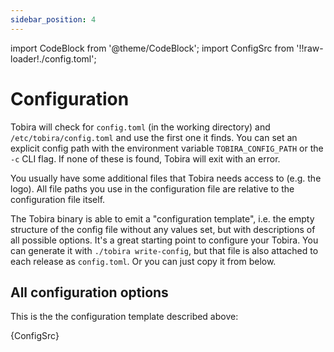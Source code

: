```yaml
---
sidebar_position: 4
---
```


import CodeBlock from '@theme/CodeBlock';
import ConfigSrc from '!!raw-loader!./config.toml';

# Configuration

Tobira will check for `config.toml` (in the working directory) and `/etc/tobira/config.toml` and use the first one it finds.
You can set an explicit config path with the environment variable `TOBIRA_CONFIG_PATH` or the `-c` CLI flag.
If none of these is found, Tobira will exit with an error.

You usually have some additional files that Tobira needs access to (e.g. the logo).
All file paths you use in the configuration file are relative to the configuration file itself.

The Tobira binary is able to emit a "configuration template", i.e. the empty structure of the config file without any values set, but with descriptions of all possible options.
It's a great starting point to configure your Tobira.
You can generate it with `./tobira write-config`, but that file is also attached to each release as `config.toml`.
Or you can just copy it from below.

## All configuration options

This is the the configuration template described above:

<CodeBlock language="toml">{ConfigSrc}</CodeBlock>
